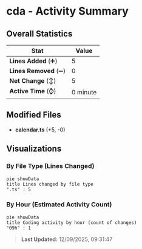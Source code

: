 # cda - Activity Summary 

## Overall Statistics

| Stat                   | Value                                                             |
| ---------------------- | ----------------------------------------------------------------- |
| **Lines Added** (➕)   | 5                                          |
| **Lines Removed** (➖) | 0                                        |
| **Net Change** (↕)    | 5                |
| **Active Time** (⌚)   | 0 minute |


## Modified Files
- **calendar.ts** (+5, -0)

## Visualizations

### By File Type (Lines Changed)

```mermaid
pie showData
title Lines changed by file type
".ts" : 5
```

### By Hour (Estimated Activity Count)

```mermaid
pie showData
title Coding activity by hour (count of changes)
"09h" : 1
```


> **Last Updated:** 12/09/2025, 09:31:47